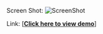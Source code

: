Screen Shot:
![ScreenShot](https://raw.github.com/wangx6/restaurant_management/master/img/screenshot.jpg)

Link:
[<strong><a href="https://rawgit.com/wangx6/restaurant_management/master/index.html">Click here to view demo</a></strong>]


